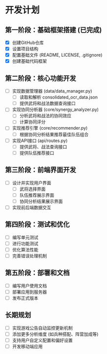 # 开发计划

## 第一阶段：基础框架搭建 (已完成)
- [x] 创建GitHub仓库
- [x] 设置项目结构
- [x] 配置基础文件 (README, LICENSE, .gitignore)
- [x] 创建基础代码框架

## 第二阶段：核心功能开发
- [ ] 实现数据管理器 (data/data_manager.py)
  - [ ] 读取和解析 consolidated_ocr_data.json
  - [ ] 提供武将和战法数据查询接口
- [ ] 实现协同分析器 (core/synergy_analyzer.py)
  - [ ] 分析武将和战法的协同效应
  - [ ] 计算协同评分
- [ ] 实现推荐引擎 (core/recommender.py)
  - [ ] 根据协同分析结果推荐最佳队伍组合
- [ ] 实现API接口 (api/routes.py)
  - [ ] 提供武将、战法查询接口
  - [ ] 提供队伍推荐接口

## 第三阶段：前端界面开发
- [ ] 设计并实现用户界面
  - [ ] 武将选择界面
  - [ ] 队伍推荐展示界面
  - [ ] 协同分析结果展示界面
- [ ] 实现前后端数据交互

## 第四阶段：测试和优化
- [ ] 编写单元测试
- [ ] 进行功能测试
- [ ] 优化算法性能
- [ ] 完善错误处理机制

## 第五阶段：部署和文档
- [ ] 编写用户使用文档
- [ ] 部署应用到服务器
- [ ] 发布正式版本

## 长期规划
- [ ] 实现游戏公告自动监控更新机制
- [ ] 添加更多分析维度 (如兵种搭配、阵营加成等)
- [ ] 支持用户自定义配置和偏好设置
- [ ] 开发移动端应用